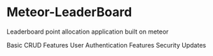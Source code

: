 # Meteor-LeaderBoard
Leaderboard point allocation application built on meteor

Basic CRUD Features
User Authentication Features
Security Updates
